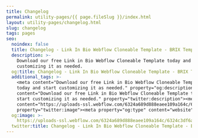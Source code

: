 ```yaml
---
title: Changelog
permalink: utility-pages/{{ page.fileSlug }}/index.html
layout: utility-pages/changelog.html
slug: changelog
tags: pages
seo:
  noindex: false
  title: Changelog - Link In Bio Webflow Cloneable Template - BRIX Templates
  description: >-
    Download our free Link in Bio Webflow Cloneable Template today and start
    customizing it as needed.
  og:title: Changelog - Link In Bio Webflow Cloneable Template - BRIX Templates
  additional_tags: >-
    <meta content="Download our free Link in Bio Webflow Cloneable Template
    today and start customizing it as needed." property="og:description"><meta
    content="Download our free Link in Bio Webflow Cloneable Template today and
    start customizing it as needed." property="twitter:description"><meta
    content="https://uploads-ssl.webflow.com/6324a689d888eaee109a164c/6324c3df6abc19b4bc107084_link-in-bio-clonable-webflow-template.png"
    property="twitter:image"><meta property="og:type" content="website">
  og:image: >-
    https://uploads-ssl.webflow.com/6324a689d888eaee109a164c/6324c3df6abc19b4bc107084_link-in-bio-clonable-webflow-template.png
  twitter:title: Changelog - Link In Bio Webflow Cloneable Template - BRIX Templates
---
```



